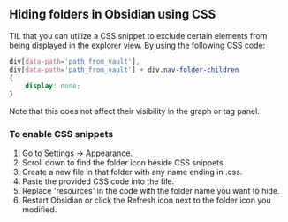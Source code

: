 ## Hiding folders in Obsidian using CSS

TIL that you can utilize a CSS snippet to exclude certain elements from being displayed in the explorer view. By using the following CSS code:
```css
div[data-path='path_from_vault'], 
div[data-path='path_from_vault'] + div.nav-folder-children 
{
    display: none;
}
```
Note that this does not affect their visibility in the graph or tag panel.

### To enable CSS snippets
1. Go to Settings -> Appearance.
2. Scroll down to find the folder icon beside CSS snippets.
3. Create a new file in that folder with any name ending in .css.
4. Paste the provided CSS code into the file.
5. Replace 'resources' in the code with the folder name you want to hide.
6. Restart Obsidian or click the Refresh icon next to the folder icon you modified.
